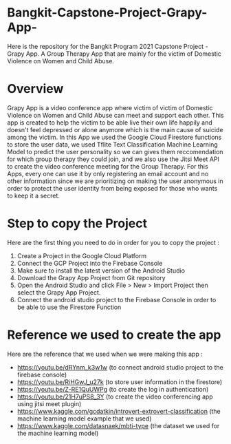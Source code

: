 # Bangkit-Capstone-Project-Grapy-App-
Here is the repository for the Bangkit Program 2021 Capstone Project - Grapy App. A Group Therapy App that are mainly for the victim of Domestic Violence on Women and Child Abuse. 

# Overview 
Grapy App is a video conference app where victim of victim of Domestic Violence on Women and Child Abuse can meet and support each other. This app is created to help the victim to be able live their own life happily and doesn't feel depressed or alone anymore which is the main cause of suicide among the victim. In this App we used the Google Cloud Firestore functions to store the user data, we used Tflite Text Classification Machine Learning Model to predict the user personality so we can gives them reccomendation for which group therapy they could join, and we also use the Jitsi Meet API to create the video conference meeting for the Group Therapy. For this Apps, every one can use it by only registering an email account and no other information since we are prioritizing on making the user anonymous in order to protect the user identity from being exposed for those who wants to keep it a secret. 

# Step to copy the Project
Here are the first thing you need to do in order for you to copy the project : 
1. Create a Project in the Google Cloud Platform 
2. Connect the GCP Project into the Firebase Console 
4. Make sure to install the latest version of the Android Studio 
5. Download the Grapy App Project from Git repository
6. Open the Android Studio and click File > New > Import Project then select the Grapy App Project. 
7. Connect the android studio project to the Firebase Console in order to be able to use the Firestore Function


# Reference we used to create the app 
Here are the reference that we used when we were making this app : 
- https://youtu.be/dRYnm_k3w1w (to connect android studio project to the firebase console)
- https://youtu.be/RiHGwJ_u27k (to store user information in the firestore)
- https://youtu.be/Z-RE1QuUWPg (to create the log in authentication)
- https://youtu.be/21H7uPS8_3Y (to create the video conferencing app using jitsi meet plugin)
- https://www.kaggle.com/gcdatkin/introvert-extrovert-classification (the machine learning model example that we used)
- https://www.kaggle.com/datasnaek/mbti-type (the dataset we used for the machine learning model)
